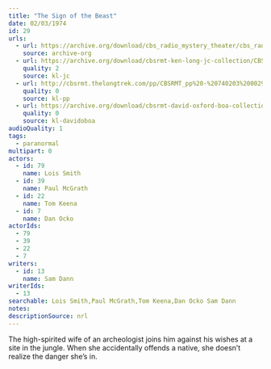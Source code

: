 ```yaml
---
title: "The Sign of the Beast"
date: 02/03/1974
id: 29
urls: 
  - url: https://archive.org/download/cbs_radio_mystery_theater/cbs_radio_mystery_theater-0001-0050.zip/cbs_radio_mystery_theater-0001-0050%2Fcbsrmt_0029_the_sign_of_the_beast.mp3
    source: archive-org
  - url: https://archive.org/download/cbsrmt-ken-long-jc-collection/CBSRMT - 740203 0029 Sign Of The Beast vbr oz_jc.mp3
    quality: 2
    source: kl-jc
  - url: http://cbsrmt.thelongtrek.com/pp/CBSRMT_pp%20-%20740203%200029%20The%20Sign%20of%20the%20Beast.mp3
    quality: 0
    source: kl-pp
  - url: https://archive.org/download/cbsrmt-david-oxford-boa-collection/CBSRMT-740203-0029-The-Sign-of-the-Beast-(128-44)_KIXI-{BoA}.mp3
    quality: 0
    source: kl-davidoboa
audioQuality: 1
tags: 
  - paranormal
multipart: 0
actors:  
  - id: 79
    name: Lois Smith  
  - id: 39
    name: Paul McGrath  
  - id: 22
    name: Tom Keena  
  - id: 7
    name: Dan Ocko
actorIds:  
  - 79  
  - 39  
  - 22  
  - 7
writers:  
  - id: 13
    name: Sam Dann
writerIds:  
  - 13
searchable: Lois Smith,Paul McGrath,Tom Keena,Dan Ocko Sam Dann
notes: 
descriptionSource: nrl
---
```

The high-spirited wife of an archeologist joins him against his wishes at a site in the jungle. When she accidentally offends a native, she doesn’t realize the danger she’s in.